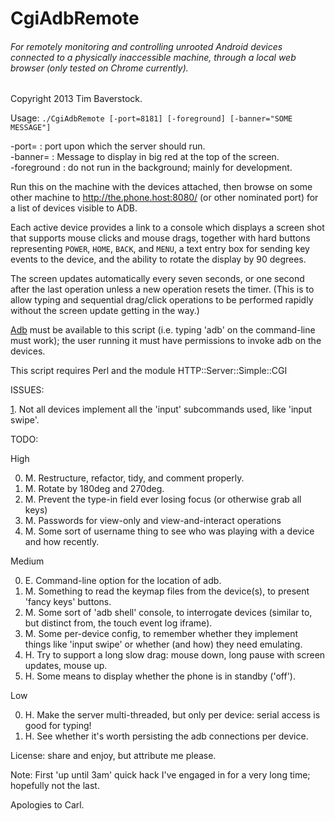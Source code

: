 CgiAdbRemote
============

###### For remotely monitoring and controlling *unrooted* Android devices connected to a physically inaccessible machine, through a local web browser (only tested on Chrome currently).

Copyright 2013 Tim Baverstock.

Usage:
`./CgiAdbRemote [-port=8181] [-foreground] [-banner="SOME MESSAGE"]`

  -port=      : port upon which the server should run.  
  -banner=    : Message to display in big red at the top of the screen.  
  -foreground : do not run in the background; mainly for development.  

Run this on the machine with the devices attached, then browse on some other
machine to http://the.phone.host:8080/ (or other nominated port) for a list of
devices visible to ADB.

Each active device provides a link to a console which displays a screen shot
that supports mouse clicks and mouse drags, together with hard buttons
representing `POWER`, `HOME`, `BACK`, and `MENU`, a text entry box for sending
key events to the device, and the ability to rotate the display by 90 degrees.

The screen updates automatically every seven seconds, or one second after the
last operation unless a new operation resets the timer. (This is to allow
typing and sequential drag/click operations to be performed rapidly without the
screen update getting in the way.)

[Adb](http://developer.android.com/tools/help/adb.html) must be available to
this script (i.e. typing 'adb' on the command-line must work); the user running
it must have permissions to invoke adb on the devices.

This script requires Perl and the module HTTP::Server::Simple::CGI

ISSUES:

[1](https://github.com/sleekweasel/CgiAdbRemote/issues/1). Not all devices implement all the 'input' subcommands used, like 'input swipe'.

TODO:

High

0. M. Restructure, refactor, tidy, and comment properly.
0. M. Rotate by 180deg and 270deg.
0. M. Prevent the type-in field ever losing focus (or otherwise grab all keys)
0. M. Passwords for view-only and view-and-interact operations
0. M. Some sort of username thing to see who was playing with a device and how recently.

Medium

0. E. Command-line option for the location of adb.
0. M. Something to read the keymap files from the device(s), to present 'fancy keys' buttons.
0. M. Some sort of 'adb shell' console, to interrogate devices (similar to, but distinct from, the touch event log iframe).
0. M. Some per-device config, to remember whether they implement things like 'input swipe' or whether (and how) they need emulating.
0. H. Try to support a long slow drag: mouse down, long pause with screen updates, mouse up.
0. H. Some means to display whether the phone is in standby ('off').

Low

0. H. Make the server multi-threaded, but only per device: serial access is good for typing!
0. H. See whether it's worth persisting the adb connections per device.

License: share and enjoy, but attribute me please.

Note: First 'up until 3am' quick hack I've engaged in for a very long time;
hopefully not the last.

Apologies to Carl.

